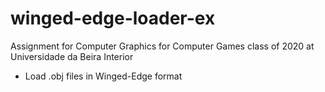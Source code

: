 # winged-edge-loader-ex

Assignment for Computer Graphics for Computer Games class of 2020 at Universidade da Beira Interior

- Load .obj files in Winged-Edge format
